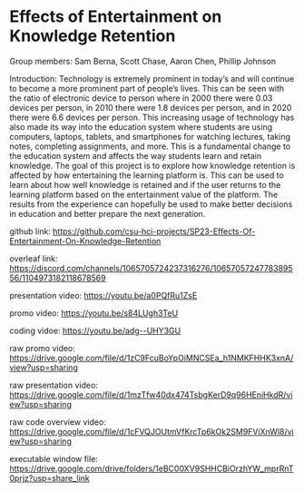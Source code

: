 # Effects of Entertainment on Knowledge Retention

Group members: Sam Berna, Scott Chase, Aaron Chen, Phillip Johnson

Introduction:
Technology is extremely prominent in today’s and will continue to become a more prominent part of people’s lives. This can be seen with the ratio of electronic device to person where in 2000 there were 0.03 devices per person, in 2010 there were 1.8 devices per person, and in 2020 there were 6.6 devices per person. This increasing usage of technology has also made its way into the education system where students are using computers, laptops, tablets, and smartphones for watching lectures, taking notes, completing assignments, and more. This is a fundamental change to the education system and affects the way students learn and retain knowledge. The goal of this project is to explore how knowledge retention is affected by how entertaining the learning platform is. This can be used to learn about how well knowledge is retained and if the user returns to the learning platform based on the entertainment value of the platform. The results from the experience can hopefully be used to make better decisions in education and better prepare the next generation.

github link: https://github.com/csu-hci-projects/SP23-Effects-Of-Entertainment-On-Knowledge-Retention

overleaf link: https://discord.com/channels/1065705724237316276/1065705724778389556/1104973182118678569

presentation video: https://youtu.be/a0PQfRu1ZsE 

promo video: https://youtu.be/s84LUgh3TeU

coding vidoe: https://youtu.be/adg--UHY3GU

raw promo video: https://drive.google.com/file/d/1zC9FcuBoYpOiMNCSEa_h1NMKFHHK3xnA/view?usp=sharing 

raw presentation video: https://drive.google.com/file/d/1mzTfw40dx474TsbgKerD9q96HEniHkdR/view?usp=sharing 

raw code overview video: https://drive.google.com/file/d/1cFVQJOUtmVfKrcTp6kOk2SM9FViXnWl8/view?usp=sharing 

executable window file: https://drive.google.com/drive/folders/1eBC00XV9SHHCBiOrzhYW_mprRnT0prjz?usp=share_link
